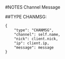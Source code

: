 #NOTES
Channel Message

##TYPE
CHANMSG:
```
{
    "type": "CHANMSG",
    "channel": self.name,
    "nick": client.nick,
    "ip": client.ip,
    "message": message
}
```
